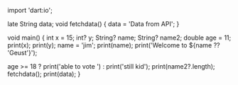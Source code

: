 import 'dart:io';

late String data;
void fetchdata() {
  data = 'Data from API';
}

void main() {
  int x = 15;
  int? y;
  String? name;
  String? name2;
  double age = 11;
  print(x);
  print(y);
  name = 'jim';
  print(name);
  print('Welcome to ${name ?? 'Geust'}');

  age >= 18 ? print('able to vote ') : print('still kid');
  print(name2?.length);
  fetchdata();
  print(data);
}

